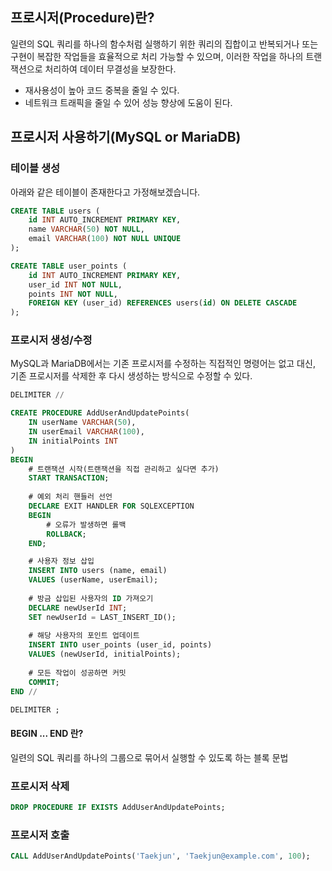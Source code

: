 ## 프로시저(Procedure)란?
일련의 SQL 쿼리를 하나의 함수처럼 실행하기 위한 쿼리의 집합이고 반복되거나 또는 구현이 복잡한 작업들을 효율적으로 처리 가능할 수 있으며, 이러한 작업을 하나의 트랜잭션으로 처리하여 데이터 무결성을 보장한다.
- 재사용성이 높아 코드 중복을 줄일 수 있다.
- 네트워크 트래픽을 줄일 수 있어 성능 향상에 도움이 된다.

## 프로시저 사용하기(MySQL or MariaDB)
### 테이블 생성
아래와 같은 테이블이 존재한다고 가정해보겠습니다.
```sql
CREATE TABLE users (
    id INT AUTO_INCREMENT PRIMARY KEY,
    name VARCHAR(50) NOT NULL,
    email VARCHAR(100) NOT NULL UNIQUE
);

CREATE TABLE user_points (
    id INT AUTO_INCREMENT PRIMARY KEY,
    user_id INT NOT NULL,
    points INT NOT NULL,
    FOREIGN KEY (user_id) REFERENCES users(id) ON DELETE CASCADE
);
```

### 프로시저 생성/수정
MySQL과 MariaDB에서는 기존 프로시저를 수정하는 직접적인 명령어는 없고 대신, 기존 프로시저를 삭제한 후 다시 생성하는 방식으로 수정할 수 있다.
```sql
DELIMITER //

CREATE PROCEDURE AddUserAndUpdatePoints(
    IN userName VARCHAR(50), 
    IN userEmail VARCHAR(100), 
    IN initialPoints INT
)
BEGIN
	# 트랜잭션 시작(트랜잭션을 직접 관리하고 싶다면 추가)
	START TRANSACTION;
    
    # 예외 처리 핸들러 선언
    DECLARE EXIT HANDLER FOR SQLEXCEPTION
    BEGIN
        # 오류가 발생하면 롤백
        ROLLBACK;
    END;

    # 사용자 정보 삽입
    INSERT INTO users (name, email) 
    VALUES (userName, userEmail);
    
    # 방금 삽입된 사용자의 ID 가져오기
    DECLARE newUserId INT;
    SET newUserId = LAST_INSERT_ID();
    
    # 해당 사용자의 포인트 업데이트
    INSERT INTO user_points (user_id, points) 
    VALUES (newUserId, initialPoints);
    
    # 모든 작업이 성공하면 커밋
    COMMIT;
END //

DELIMITER ;
```
#### BEGIN ... END 란?
일련의 SQL 쿼리를 하나의 그룹으로 묶어서 실행할 수 있도록 하는 블록 문법

### 프로시저 삭제
```sql
DROP PROCEDURE IF EXISTS AddUserAndUpdatePoints;
```

### 프로시저 호출
```sql
CALL AddUserAndUpdatePoints('Taekjun', 'Taekjun@example.com', 100);
```